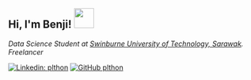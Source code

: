 <h2> Hi, I'm Benji! <img src="https://media.giphy.com/media/WUlplcMpOCEmTGBtBW/giphy.gif" width="40"> </h2>

<p>
  <em>Data Science Student at <a href="https://www.swinburne.edu.my/">Swinburne University of Technology, Sarawak</a>.
  </br>
  Freelancer
  </br>
  
</em></p>

[![Linkedin: plthon](https://img.shields.io/badge/-plthon-blue?style=flat-square&logo=Linkedin&logoColor=white&link=https://www.linkedin.com/in/plthon/)](https://www.linkedin.com/in/plthon/)
[![GitHub plthon](https://img.shields.io/github/followers/plthon?label=follow&style=social)](https://github.com/plthon)

<!--
**plthon/plthon** is a ✨ _special_ ✨ repository because its `README.md` (this file) appears on your GitHub profile.

Here are some ideas to get you started:

- 🔭 I’m currently working on ...
- 🌱 I’m currently learning ...
- 👯 I’m looking to collaborate on ...
- 🤔 I’m looking for help with ...
- 💬 Ask me about ...
- 📫 How to reach me: ...
- 😄 Pronouns: ...
- ⚡ Fun fact: ...
-->
